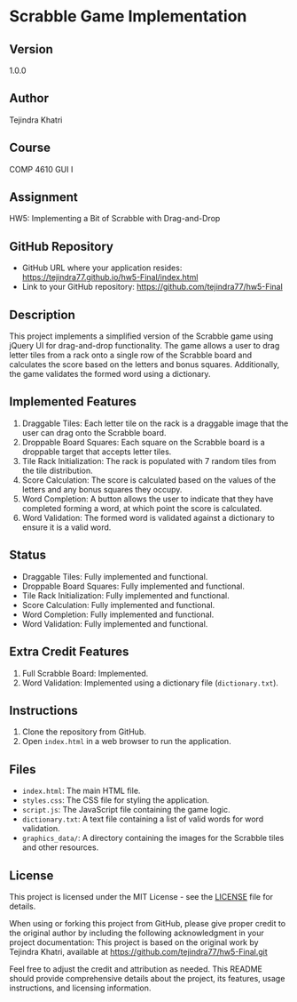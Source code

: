 # Scrabble Game Implementation

## Version
1.0.0

## Author
Tejindra Khatri

## Course
COMP 4610 GUI I

## Assignment
HW5: Implementing a Bit of Scrabble with Drag-and-Drop

## GitHub Repository
- GitHub URL where your application resides: https://tejindra77.github.io/hw5-Final/index.html
- Link to your GitHub repository: https://github.com/tejindra77/hw5-Final

## Description
This project implements a simplified version of the Scrabble game using jQuery UI for drag-and-drop functionality. The game allows a user to drag letter tiles from a rack onto a single row of the Scrabble board and calculates the score based on the letters and bonus squares. Additionally, the game validates the formed word using a dictionary.

## Implemented Features
1. Draggable Tiles: Each letter tile on the rack is a draggable image that the user can drag onto the Scrabble board.
2. Droppable Board Squares: Each square on the Scrabble board is a droppable target that accepts letter tiles.
3. Tile Rack Initialization: The rack is populated with 7 random tiles from the tile distribution.
4. Score Calculation: The score is calculated based on the values of the letters and any bonus squares they occupy.
5. Word Completion: A button allows the user to indicate that they have completed forming a word, at which point the score is calculated.
6. Word Validation: The formed word is validated against a dictionary to ensure it is a valid word.

## Status
- Draggable Tiles: Fully implemented and functional.
- Droppable Board Squares: Fully implemented and functional.
- Tile Rack Initialization: Fully implemented and functional.
- Score Calculation: Fully implemented and functional.
- Word Completion: Fully implemented and functional.
- Word Validation: Fully implemented and functional.

## Extra Credit Features
1. Full Scrabble Board: Implemented.
2. Word Validation: Implemented using a dictionary file (`dictionary.txt`).

## Instructions
1. Clone the repository from GitHub.
2. Open `index.html` in a web browser to run the application.

## Files
- `index.html`: The main HTML file.
- `styles.css`: The CSS file for styling the application.
- `script.js`: The JavaScript file containing the game logic.
- `dictionary.txt`: A text file containing a list of valid words for word validation.
- `graphics_data/`: A directory containing the images for the Scrabble tiles and other resources.

## License
This project is licensed under the MIT License - see the [LICENSE](LICENSE) file for details.


When using or forking this project from GitHub, please give proper credit to the original author by including the following acknowledgment in your project documentation:
This project is based on the original work by Tejindra Khatri, available at https://github.com/tejindra77/hw5-Final.git

Feel free to adjust the credit and attribution as needed. This README should provide comprehensive details about the project, its features, usage instructions, and licensing information.


